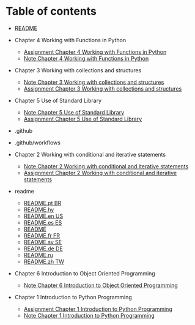 # Table of contents

* [README](README.md)

* Chapter 4  Working with Functions in Python

  * [Assignment  Chapter 4  Working with Functions in Python](Chapter_4__Working_with_Functions_in_Python/Assignment__Chapter_4__Working_with_Functions_in_Python.md)
  * [Note  Chapter 4  Working with Functions in Python ](Chapter_4__Working_with_Functions_in_Python/Note__Chapter_4__Working_with_Functions_in_Python_.md)

* Chapter 3  Working with collections and structures

  * [Note  Chapter 3  Working with collections and structures](Chapter_3__Working_with_collections_and_structures/Note__Chapter_3__Working_with_collections_and_structures.md)
  * [Assignment  Chapter 3  Working with collections and structures](Chapter_3__Working_with_collections_and_structures/Assignment__Chapter_3__Working_with_collections_and_structures.md)

* Chapter 5  Use of Standard Library

  * [Note  Chapter 5  Use of Standard Library](Chapter_5__Use_of_Standard_Library/Note__Chapter_5__Use_of_Standard_Library.md)
  * [Assignment  Chapter 5  Use of Standard Library](Chapter_5__Use_of_Standard_Library/Assignment__Chapter_5__Use_of_Standard_Library.md)

* .github


* .github/workflows


* Chapter 2  Working with conditional and iterative statements

  * [Note  Chapter 2  Working with conditional and iterative statements](Chapter_2__Working_with_conditional_and_iterative_statements/Note__Chapter_2__Working_with_conditional_and_iterative_statements.md)
  * [Assignment  Chapter 2  Working with conditional and iterative statements](Chapter_2__Working_with_conditional_and_iterative_statements/Assignment__Chapter_2__Working_with_conditional_and_iterative_statements.md)

* readme

  * [README.pt BR](readme/README.pt_BR.md)
  * [README.hy](readme/README.hy.md)
  * [README.en US](readme/README.en_US.md)
  * [README.es ES](readme/README.es_ES.md)
  * [README](readme/README.md)
  * [README.fr FR](readme/README.fr_FR.md)
  * [README.sv SE](readme/README.sv_SE.md)
  * [README.de DE](readme/README.de_DE.md)
  * [README.ru](readme/README.ru.md)
  * [README.zh TW](readme/README.zh_TW.md)

* Chapter 6  Introduction to Object Oriented Programming

  * [Note  Chapter 6  Introduction to Object Oriented Programming](Chapter_6__Introduction_to_Object_Oriented_Programming/Note__Chapter_6__Introduction_to_Object_Oriented_Programming.md)

* Chapter 1  Introduction to Python Programming

  * [Assignment  Chapter 1  Introduction to Python Programming](Chapter_1__Introduction_to_Python_Programming/Assignment__Chapter_1__Introduction_to_Python_Programming.md)
  * [Note  Chapter 1  Introduction to Python Programming](Chapter_1__Introduction_to_Python_Programming/Note__Chapter_1__Introduction_to_Python_Programming.md)

